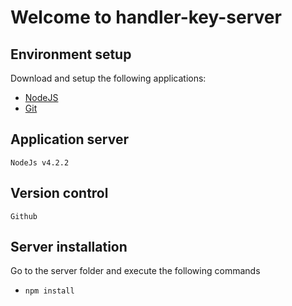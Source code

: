 # Welcome to handler-key-server

## Environment setup
Download and setup the following applications:

- [NodeJS](https://nodejs.org/)  
- [Git](http://git-scm.com/) 

## Application server
`NodeJs v4.2.2`

## Version control
`Github`

## Server installation 
Go to the server folder and execute the following commands

- `npm install`